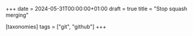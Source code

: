 +++
date = 2024-05-31T00:00:00+01:00
draft = true
title = "Stop squash merging"

[taxonomies]
tags = ["git", "github"]
+++

[comment]: https://old.reddit.com/r/git/comments/1bpbtsd/i_hate_squash_merges/kww42mn

[1]: https://jhall.io/archive/2024/01/04/why-i-hate-squash
[2]: https://beyermatthias.de/i-hate-squash-merges
[3]: https://dev.to/wesen/squash-commits-considered-harmful-ob1
[4]: https://timwise.co.uk/2021/03/15/github-rebase-and-squash-considered-harmful
